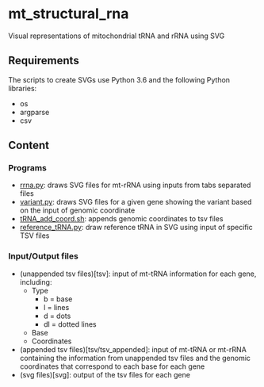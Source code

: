 # **mt_structural_rna**
Visual representations of mitochondrial tRNA and rRNA using SVG

## Requirements
The scripts to create SVGs use Python 3.6 and the following Python libraries:
- os
- argparse
- csv

## Content

### Programs
- [rrna.py](rrna.py): draws SVG files for mt-rRNA using inputs from tabs separated files
- [variant.py](variant.py): draws SVG files for a given gene showing the variant based on the input of genomic coordinate
- [tRNA_add_coord.sh](variant.py): appends genomic coordinates to tsv files
- [reference_tRNA.py](variant.py): draw reference tRNA in SVG using input of specific TSV files

### Input/Output files
- (unappended tsv files)[tsv]: input of mt-tRNA information for each gene, including:
  - Type
    - b = base
    - l = lines
    - d = dots
    - dl = dotted lines
  - Base
  - Coordinates
- (appended tsv files)[tsv/tsv_appended]: input of mt-tRNA or mt-rRNA containing the information from unappended tsv files and the genomic coordinates that correspond to each base for each gene
- (svg files)[svg]: output of the tsv files for each gene
